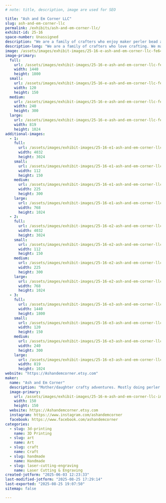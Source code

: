 ```yaml
---
# note: title, description, image are used for SEO

title: "Ash and Em Corner LLC"
slug: ash-and-em-corner-llc
permalink: /exhibits/ash-and-em-corner-llc/
exhibit-id: 25-16
space-number: Unassigned
description: "We are a family of crafters who enjoy maker perler bead art, 3d printing and engraving pieces."
description-long: "We are a family of crafters who love crafting. We make pixel art with perle beads, 3d printing designs and engraving coaster and other things with our laser engraver."
image: /assets/images/exhibit-images/25-16-e-ash-and-em-corner-llc-fe6447e9-6e1b-4c03-a83c-8ce5384eb23b-43-22-240x300.jpeg
image-primary: 
  full:
    url: /assets/images/exhibit-images/25-16-e-ash-and-em-corner-llc-fe6447e9-6e1b-4c03-a83c-8ce5384eb23b-43-22-full.jpeg
    width: 1440
    height: 1800
  small:
    url: /assets/images/exhibit-images/25-16-e-ash-and-em-corner-llc-fe6447e9-6e1b-4c03-a83c-8ce5384eb23b-43-22-120x150.jpeg
    width: 120
    height: 150
  medium:
    url: /assets/images/exhibit-images/25-16-e-ash-and-em-corner-llc-fe6447e9-6e1b-4c03-a83c-8ce5384eb23b-43-22-240x300.jpeg
    width: 240
    height: 300
  large:
    url: /assets/images/exhibit-images/25-16-e-ash-and-em-corner-llc-fe6447e9-6e1b-4c03-a83c-8ce5384eb23b-43-22-819x1024.jpeg
    width: 819
    height: 1024
additional-images: 
  - 1:
    full:
      url: /assets/images/exhibit-images/25-16-e1-ash-and-em-corner-llc-img-7415-full.jpeg
      width: 4032
      height: 3024
    small:
      url: /assets/images/exhibit-images/25-16-e1-ash-and-em-corner-llc-img-7415-112x150.jpeg
      width: 112
      height: 150
    medium:
      url: /assets/images/exhibit-images/25-16-e1-ash-and-em-corner-llc-img-7415-225x300.jpeg
      width: 225
      height: 300
    large:
      url: /assets/images/exhibit-images/25-16-e1-ash-and-em-corner-llc-img-7415-768x1024.jpeg
      width: 768
      height: 1024
  - 2:
    full:
      url: /assets/images/exhibit-images/25-16-e2-ash-and-em-corner-llc-img-7415-7604-full.jpeg
      width: 4032
      height: 3024
    small:
      url: /assets/images/exhibit-images/25-16-e2-ash-and-em-corner-llc-img-7415-7604-112x150.jpeg
      width: 112
      height: 150
    medium:
      url: /assets/images/exhibit-images/25-16-e2-ash-and-em-corner-llc-img-7415-7604-225x300.jpeg
      width: 225
      height: 300
    large:
      url: /assets/images/exhibit-images/25-16-e2-ash-and-em-corner-llc-img-7415-7604-768x1024.jpeg
      width: 768
      height: 1024
  - 3:
    full:
      url: /assets/images/exhibit-images/25-16-e3-ash-and-em-corner-llc-6730970e-2029-45b7-9860-8343b25ae26d-full.jpeg
      width: 1440
      height: 1800
    small:
      url: /assets/images/exhibit-images/25-16-e3-ash-and-em-corner-llc-6730970e-2029-45b7-9860-8343b25ae26d-120x150.jpeg
      width: 120
      height: 150
    medium:
      url: /assets/images/exhibit-images/25-16-e3-ash-and-em-corner-llc-6730970e-2029-45b7-9860-8343b25ae26d-240x300.jpeg
      width: 240
      height: 300
    large:
      url: /assets/images/exhibit-images/25-16-e3-ash-and-em-corner-llc-6730970e-2029-45b7-9860-8343b25ae26d-819x1024.jpeg
      width: 819
      height: 1024
website: "https://Ashandemcorner.etsy.com"
maker: 
  name: "Ash and Em Corner"
  description: "Mother/daughter crafty adventures. Mostly doing perler art"
  image-primary:
    url: /assets/images/exhibit-images/25-16-m-ash-and-em-corner-llc-img-7391-150x150.png
    width: 150
    height: 150
  website: https://Ashandemcorner.etsy.com
  instagram: https://www.instagram.com/ashandemcorner
  facebook: https://www.facebook.com/ashandemcorner
categories: 
  - slug: 3d-printing
    name: 3D Printing
  - slug: art
    name: Art
  - slug: craft
    name: Craft
  - slug: handmade
    name: Handmade
  - slug: laser-cutting-engraving
    name: Laser Cutting & Engraving
created-jotform: "2025-06-03 12:23:33"
last-modified-jotform: "2025-08-25 17:29:14"
last-exported: "2025-08-25 19:07:50"
sitemap: false

---
```

